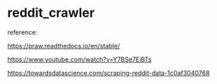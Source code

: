 # reddit_crawler

reference: 

https://praw.readthedocs.io/en/stable/

https://www.youtube.com/watch?v=Y7BSe7EiBTs

https://towardsdatascience.com/scraping-reddit-data-1c0af3040768
